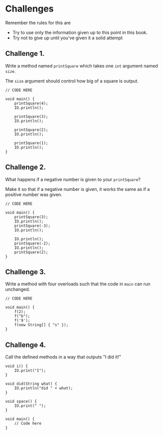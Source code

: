 # Challenges

Remember the rules for this are

- Try to use only the information given up to this point in this book.
- Try not to give up until you've given it a solid attempt

## Challenge 1.

Write a method named `printSquare` which takes one `int` argument named `size`.

The `size` argument should control how big of a square is output.

```java,editable
// CODE HERE

void main() {
    printSquare(4);
    IO.println();

    printSquare(3);
    IO.println();

    printSquare(2);
    IO.println();

    printSquare(1);
    IO.println();
}
```

## Challenge 2.

What happens if a negative number is given to your `printSquare`?

Make it so that if a negative number is given, it works the same as if a positive number
was given.

```java,editable
// CODE HERE

void main() {
    printSquare(3);
    IO.println();
    printSquare(-3);
    IO.println();

    IO.println();
    printSquare(-2);
    IO.println();
    printSquare(2);
}
```

## Challenge 3.

Write a method with four overloads such that
the code in `main` can run unchanged.

```java,editable
// CODE HERE

void main() {
    f(2);
    f("b");
    f('9');
    f(new String[] { "s" });
}
```

## Challenge 4.

Call the defined methods in a way that outputs "I did it!"

```java,editable
void i() {
    IO.print("I");
}

void did(String what) {
    IO.println("did " + what);
}

void space() {
    IO.print(" ");
}

void main() {
    // Code here
}
```